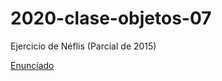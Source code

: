 # 2020-clase-objetos-07
Ejercicio de Néflis (Parcial de 2015)

[Enunciado](https://docs.google.com/document/d/13exT42k1RvFbW5JrVm_eYo_0aOjrqe82U81uuxdUr3U/edit?usp=sharing)
